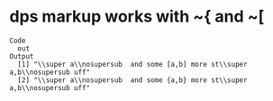 # dps markup works with ~{ and ~[

    Code
      out
    Output
      [1] "\\super a\\nosupersub  and some [a,b] more st\\super a,b\\nosupersub uff"
      [2] "\\super a\\nosupersub  and some {a,b} more st\\super a,b\\nosupersub uff"

